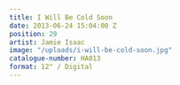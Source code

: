 ```yaml
---
title: I Will Be Cold Soon
date: 2013-06-24 15:04:00 Z
position: 29
artist: Jamie Isaac
image: "/uploads/i-will-be-cold-soon.jpg"
catalogue-number: HA013
format: 12" / Digital
---
```



